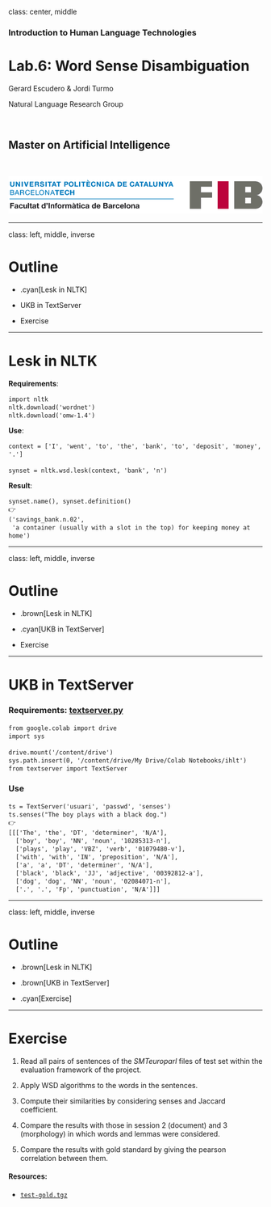 class: center, middle

### Introduction to Human Language Technologies

# Lab.6: Word Sense Disambiguation

Gerard Escudero & Jordi Turmo

Natural Language Research Group

<br>

## Master on Artificial Intelligence

<br>

![:scale 75%](fib.png)

---
class: left, middle, inverse

# Outline

* .cyan[Lesk in NLTK]

* UKB in TextServer

* Exercise

---

# Lesk in NLTK

**Requirements**:

```python3
import nltk
nltk.download('wordnet')
nltk.download('omw-1.4')
```

**Use**:

```python3
context = ['I', 'went', 'to', 'the', 'bank', 'to', 'deposit', 'money', '.']

synset = nltk.wsd.lesk(context, 'bank', 'n')
```

**Result**:

```python3
synset.name(), synset.definition()
👉
('savings_bank.n.02',
 'a container (usually with a slot in the top) for keeping money at home')
```

---
class: left, middle, inverse

# Outline

* .brown[Lesk in NLTK]

* .cyan[UKB in TextServer]

* Exercise

---

# UKB in TextServer

### Requirements: [textserver.py](../codes/textserver.py)

```
from google.colab import drive
import sys

drive.mount('/content/drive')
sys.path.insert(0, '/content/drive/My Drive/Colab Notebooks/ihlt')
from textserver import TextServer
```

### Use

```
ts = TextServer('usuari', 'passwd', 'senses') 
ts.senses("The boy plays with a black dog.")
👉
[[['The', 'the', 'DT', 'determiner', 'N/A'],
  ['boy', 'boy', 'NN', 'noun', '10285313-n'],
  ['plays', 'play', 'VBZ', 'verb', '01079480-v'],
  ['with', 'with', 'IN', 'preposition', 'N/A'],
  ['a', 'a', 'DT', 'determiner', 'N/A'],
  ['black', 'black', 'JJ', 'adjective', '00392812-a'],
  ['dog', 'dog', 'NN', 'noun', '02084071-n'],
  ['.', '.', 'Fp', 'punctuation', 'N/A']]]
```

---
class: left, middle, inverse

# Outline

* .brown[Lesk in NLTK]

* .brown[UKB in TextServer]

* .cyan[Exercise]

---

# Exercise

1. Read all pairs of sentences of the *SMTeuroparl* files of test set within the
evaluation framework of the project.

2. Apply WSD algorithms to the words in the sentences.

3. Compute their similarities by considering senses and Jaccard coefficient.

4. Compare the results with those in session 2 (document) and 3 (morphology) in which words and lemmas were considered.

5. Compare the results with gold standard by giving the pearson correlation between them.

#### Resources:

- [`test-gold.tgz`](../sts/resources/test-gold.tgz)

